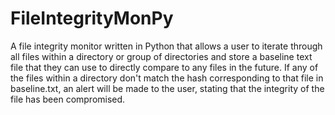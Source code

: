 # FileIntegrityMonPy
A file integrity monitor written in Python that allows a user to iterate through all files within a directory or group of directories and store a baseline text file that they can use to directly compare to any files in the future. If any of the files within a directory don't match the hash corresponding to that file in baseline.txt, an alert will be made to the user, stating that the integrity of the file has been compromised.
